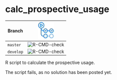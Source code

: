 # calc_prospective_usage

Branch   |[![GitHub Actions logo](GitHubActions.png)](https://github.com/richelbilderbeek/calc_prospective_usage/actions)
---------|-----------------------------------------------------------------------------------------------------------------------
`master` |![R-CMD-check](https://github.com/richelbilderbeek/calc_prospective_usage/workflows/R-CMD-check/badge.svg?branch=master)   
`develop`|![R-CMD-check](https://github.com/richelbilderbeek/calc_prospective_usage/workflows/R-CMD-check/badge.svg?branch=develop)  

R script to calculate the prospective usage.

The script fails, as no solution has been posted yet.
